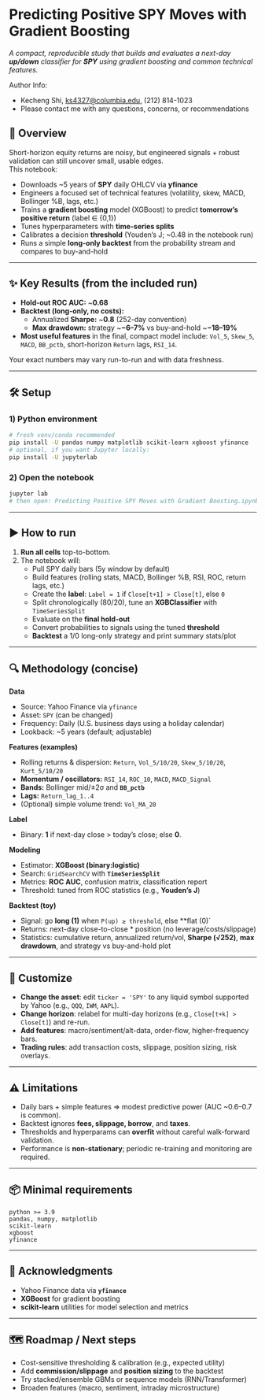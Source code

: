 # Predicting Positive SPY Moves with Gradient Boosting

_A compact, reproducible study that builds and evaluates a next-day **up/down** classifier for **SPY** using gradient boosting and common technical features._


Author Info:

- Kecheng Shi, ks4327@columbia.edu, (212) 814-1023
- Please contact me with any questions, concerns, or recommendations

## 🧭 Overview

Short-horizon equity returns are noisy, but engineered signals + robust validation can still uncover small, usable edges.  
This notebook:

- Downloads ~5 years of **SPY** daily OHLCV via **yfinance**
- Engineers a focused set of technical features (volatility, skew, MACD, Bollinger %B, lags, etc.)
- Trains a **gradient boosting** model (XGBoost) to predict **tomorrow’s positive return** (label ∈ {0,1})
- Tunes hyperparameters with **time-series splits**
- Calibrates a decision **threshold** (Youden’s J; ~0.48 in the notebook run)
- Runs a simple **long-only backtest** from the probability stream and compares to buy-and-hold


---

## ✨ Key Results (from the included run)

- **Hold-out ROC AUC:** ~**0.68**  
- **Backtest (long-only, no costs):**  
  - Annualized **Sharpe:** ~**0.8** (252-day convention)  
  - **Max drawdown:** strategy ~**−6–7%** vs buy-and-hold ~**−18–19%**  
- **Most useful features** in the final, compact model include: `Vol_5`, `Skew_5`, `MACD`, `BB_pctb`, short-horizon `Return` lags, `RSI_14`.

Your exact numbers may vary run-to-run and with data freshness.

---

## 🛠️ Setup

### 1) Python environment

```bash
# fresh venv/conda recommended
pip install -U pandas numpy matplotlib scikit-learn xgboost yfinance
# optional, if you want Jupyter locally:
pip install -U jupyterlab
```

### 2) Open the notebook

```bash
jupyter lab
# then open: Predicting Positive SPY Moves with Gradient Boosting.ipynb
```

---

## ▶️ How to run

1. **Run all cells** top-to-bottom.  
2. The notebook will:
   - Pull SPY daily bars (5y window by default)
   - Build features (rolling stats, MACD, Bollinger %B, RSI, ROC, return lags, etc.)
   - Create the **label**: `Label = 1` if `Close[t+1] > Close[t]`, else `0`
   - Split chronologically (80/20), tune an **XGBClassifier** with `TimeSeriesSplit`
   - Evaluate on the **final hold-out**
   - Convert probabilities to signals using the tuned **threshold**
   - **Backtest** a 1/0 long-only strategy and print summary stats/plot

---

## 🔍 Methodology (concise)

**Data**  
- Source: Yahoo Finance via `yfinance`  
- Asset: `SPY` (can be changed)  
- Frequency: Daily (U.S. business days using a holiday calendar)  
- Lookback: ~5 years (default; adjustable)

**Features (examples)**  
- Rolling returns & dispersion: `Return`, `Vol_5/10/20`, `Skew_5/10/20`, `Kurt_5/10/20`  
- **Momentum / oscillators:** `RSI_14`, `ROC_10`, `MACD`, `MACD_Signal`  
- **Bands:** Bollinger mid/±2σ and **`BB_pctb`**  
- **Lags:** `Return_lag_1..4`  
- (Optional) simple volume trend: `Vol_MA_20`

**Label**  
- Binary: **1** if next-day close > today’s close; else **0**.

**Modeling**  
- Estimator: **XGBoost (binary:logistic)**  
- Search: `GridSearchCV` with **`TimeSeriesSplit`**  
- Metrics: **ROC AUC**, confusion matrix, classification report  
- Threshold: tuned from ROC statistics (e.g., **Youden’s J**)

**Backtest (toy)**  
- Signal: go **long (1)** when `P(up) ≥ threshold`, else **flat (0)`  
- Returns: next-day close-to-close * position (no leverage/costs/slippage)  
- Statistics: cumulative return, annualized return/vol, **Sharpe (√252)**, **max drawdown**, and strategy vs buy-and-hold plot

---

## 🔧 Customize

- **Change the asset**: edit `ticker = 'SPY'` to any liquid symbol supported by Yahoo (e.g., `QQQ`, `IWM`, `AAPL`).  
- **Change horizon**: relabel for multi-day horizons (e.g., `Close[t+k] > Close[t]`) and re-run.  
- **Add features**: macro/sentiment/alt-data, order-flow, higher-frequency bars.  
- **Trading rules**: add transaction costs, slippage, position sizing, risk overlays.

---

## ⚠️ Limitations

- Daily bars + simple features ⇒ modest predictive power (AUC ~0.6–0.7 is common).  
- Backtest ignores **fees, slippage, borrow**, and **taxes**.  
- Thresholds and hyperparams can **overfit** without careful walk-forward validation.  
- Performance is **non-stationary**; periodic re-training and monitoring are required.

---

## 📦 Minimal requirements

```
python >= 3.9
pandas, numpy, matplotlib
scikit-learn
xgboost
yfinance
```

---

## 🙏 Acknowledgments

- Yahoo Finance data via **`yfinance`**  
- **XGBoost** for gradient boosting  
- **scikit-learn** utilities for model selection and metrics

---

## 🗺️ Roadmap / Next steps

- Cost-sensitive thresholding & calibration (e.g., expected utility)  
- Add **commission/slippage** and **position sizing** to the backtest  
- Try stacked/ensemble GBMs or sequence models (RNN/Transformer)  
- Broaden features (macro, sentiment, intraday microstructure)
